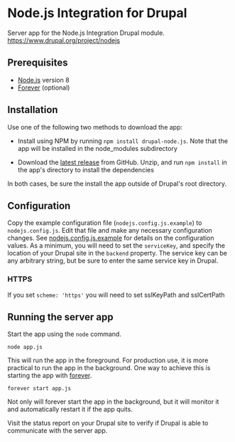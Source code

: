 # Node.js Integration for Drupal

Server app for the Node.js Integration Drupal module.
https://www.drupal.org/project/nodejs

## Prerequisites

* [Node.js](https://nodejs.org) version 8
* [Forever](https://github.com/foreverjs/forever) (optional)

## Installation

Use one of the following two methods to download the app:

* Install using NPM by running `npm install drupal-node.js`. Note that the
app will be installed in the node_modules subdirectory

* Download the
[latest release](https://github.com/beejeebus/drupal-nodejs/releases) from
GitHub. Unzip, and run `npm install` in the app's directory to install the
dependencies

In both cases, be sure the install the app outside of Drupal's root directory.

## Configuration

Copy the example configuration file (`nodejs.config.js.example`) to
`nodejs.config.js`. Edit that file and make any necessary configuration changes.
See [nodejs.config.js.example](https://github.com/beejeebus/drupal-nodejs/blob/master/nodejs.config.js.example)
for details on the configuration values. As a minimum, you will need to set the
`serviceKey`, and specify the location of your Drupal site in the `backend`
property. The service key can be any arbitrary string, but be sure to enter the
same service key in Drupal.

### HTTPS

If you set `scheme: 'https'` you will need to set sslKeyPath and sslCertPath

## Running the server app

Start the app using the `node` command.

```
node app.js
```

This will run the app in the foreground. For production use, it is more
practical to run the app in the background. One way to achieve this is starting
the app with [forever](https://github.com/foreverjs/forever).

```
forever start app.js
```

Not only will forever start the app in the background, but it will monitor it
and automatically restart it if the app quits.

Visit the status report on your Drupal site to verify if Drupal is able to
communicate with the server app.
